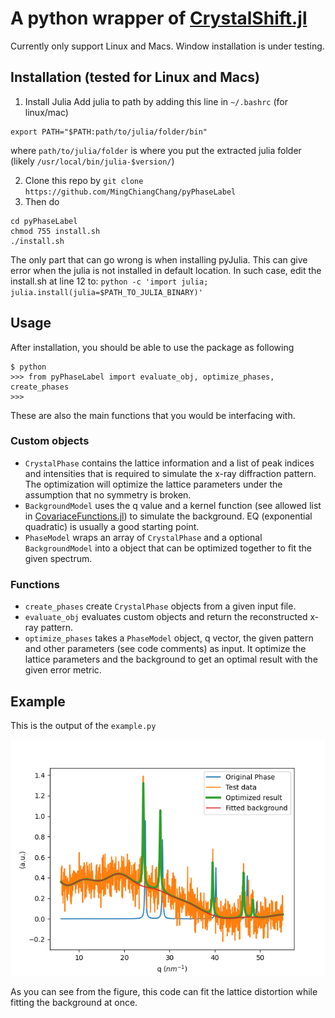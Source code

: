 # A python wrapper of [CrystalShift.jl](https://github.com/MingChiangChang/CrystalShift.jl)
Currently only support Linux and Macs. Window installation is under testing.
## Installation (tested for Linux and Macs)
1. Install Julia
Add julia to path by adding this line in `~/.bashrc` (for linux/mac)
```console
export PATH="$PATH:path/to/julia/folder/bin"
```
where `path/to/julia/folder` is where you put the extracted julia folder (likely `/usr/local/bin/julia-$version/`)

2. Clone this repo by
`git clone https://github.com/MingChiangChang/pyPhaseLabel`
3. Then do
```console
cd pyPhaseLabel
chmod 755 install.sh
./install.sh
```
The only part that can go wrong is when installing pyJulia. This can give error when the julia is not installed in default location. In such case, edit the install.sh at line 12 to:
`python -c 'import julia; julia.install(julia=$PATH_TO_JULIA_BINARY)'`

## Usage
After installation, you should be able to use the package as following
```console
$ python
>>> from pyPhaseLabel import evaluate_obj, optimize_phases, create_phases
>>>
```
 
These are also the main functions that you would be interfacing with.
### Custom objects
- `CrystalPhase` contains the lattice information and a list of peak indices and intensities that is required to simulate the x-ray diffraction pattern. The optimization will optimize the lattice parameters under the assumption that no symmetry is broken.
- `BackgroundModel` uses the q value and a kernel function (see allowed list in [CovariaceFunctions.jl](https://github.com/SebastianAment/CovarianceFunctions.jl)) to simulate the background. EQ (exponential quadratic) is usually a good starting point.
- `PhaseModel` wraps an array of `CrystalPhase` and a optional `BackgroundModel` into a object that can be optimized together to fit the given spectrum.

### Functions
- `create_phases` create `CrystalPhase` objects from a given input file.
- `evaluate_obj` evaluates custom objects and return the reconstructed x-ray pattern.
- `optimize_phases` takes a `PhaseModel` object, q vector, the given pattern and other parameters (see code comments) as input. It optimize the lattice parameters and the background to get an optimal result with the given error metric.


## Example
This is the output of the `example.py`

![Example](example.png)

As you can see from the figure, this code can fit the lattice distortion while fitting the background at once.
